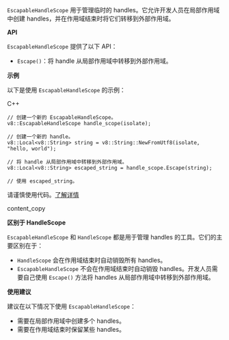 `EscapableHandleScope` 用于管理临时的 handles。它允许开发人员在局部作用域中创建 handles，并在作用域结束时将它们转移到外部作用域。

**API**

`EscapableHandleScope` 提供了以下 API：

- `Escape()`：将 handle 从局部作用域中转移到外部作用域。

**示例**

以下是使用 `EscapableHandleScope` 的示例：

C++

```
// 创建一个新的 EscapableHandleScope。
v8::EscapableHandleScope handle_scope(isolate);

// 创建一个新的 handle。
v8::Local<v8::String> string = v8::String::NewFromUtf8(isolate, "hello, world");

// 将 handle 从局部作用域中转移到外部作用域。
v8::Local<v8::String> escaped_string = handle_scope.Escape(string);

// 使用 escaped_string。
```

请谨慎使用代码。[了解详情](https://bard.google.com/faq#coding)

content_copy

**区别于 HandleScope**

`EscapableHandleScope` 和 `HandleScope` 都是用于管理 handles 的工具。它们的主要区别在于：

- `HandleScope` 会在作用域结束时自动销毁所有 handles。
- `EscapableHandleScope` 不会在作用域结束时自动销毁 handles。开发人员需要自己使用 `Escape()` 方法将 handles 从局部作用域中转移到外部作用域。

**使用建议**

建议在以下情况下使用 `EscapableHandleScope`：

- 需要在局部作用域中创建多个 handles。
- 需要在作用域结束时保留某些 handles。